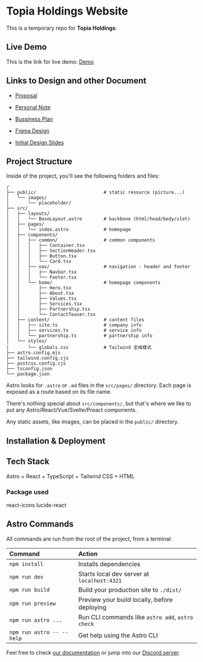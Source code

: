 # Topia Holdings Website

This is a temporary repo for **Topia Holdings**.

## Live Demo
This is the link for live demo: [Demo](https://topiatesting.netlify.app/)


## Links to Design and other Document

- [Proposal](https://docs.google.com/document/d/1dUD0WFzXsvOnbsH13G8qDuoJL-fIMKOcyPaFwkr7WSo/edit?tab=t.0)

- [Personal Note](https://docs.google.com/document/d/1w_TVQiAnOO1CHILcSB-cUACBN_bCcPEi4IiyU3tkPYw/edit?tab=t.0)

- [Bussiness Plan](https://docs.google.com/document/d/1SsibP3C9ZL2qjEIa9D_OOkcXQWSBJxwo/edit)

- [Figma Design](https://www.figma.com/design/fix9T646Mj00I2y2FN1A4C/Topia?node-id=0-1&p=f&t=O5TswnBeueskLiml-0)

- [Initial Design Slides](https://docs.google.com/presentation/d/1dSmG9K4_hFH7ExTpLfCSpVaZzcG1rSLRYhLZoslGJUI/edit?usp=sharing)

## Project Structure

Inside of the project, you'll see the following folders and files:

```text
/
├── public/                         # static resource (picture...)
│   └── images/
│       └── placeholder/            
├── src/
│   ├── layouts/
│   │   └── BaseLayout.astro        # backbone (html/head/body/slot)
│   ├── pages/
│   │   └── index.astro             # homepage
│   ├── components/
│   │   ├── common/                 # common components
│   │   │   ├── Container.tsx
│   │   │   ├── SectionHeader.tsx
│   │   │   ├── Button.tsx
│   │   │   └── Card.tsx
│   │   ├── nav/                    # navigation - header and footer
│   │   │   ├── Navbar.tsx
│   │   │   └── Footer.tsx
│   │   └── home/                   # homepage components
│   │       ├── Hero.tsx
│   │       ├── About.tsx
│   │       ├── Values.tsx
│   │       ├── Services.tsx
│   │       ├── Partnership.tsx
│   │       └── ContactTeaser.tsx
│   ├── content/                    # content files
│   │   ├── site.ts                 # company info
│   │   ├── services.ts             # service info
│   │   └── partnership.ts          # partnership info
│   └── styles/
│       └── globals.css             # Tailwind 全域樣式
├── astro.config.mjs
├── tailwind.config.cjs
├── postcss.config.cjs
├── tsconfig.json
└── package.json
```

Astro looks for `.astro` or `.md` files in the `src/pages/` directory. Each page is exposed as a route based on its file name.

There's nothing special about `src/components/`, but that's where we like to put any Astro/React/Vue/Svelte/Preact components.

Any static assets, like images, can be placed in the `public/` directory.

## Installation & Deployment




## Tech Stack
Astro + React + TypeScript + Tailwind CSS + HTML

### Package used
react-icons
lucide-react

## Astro Commands

All commands are run from the root of the project, from a terminal:

| Command                   | Action                                           |
| :------------------------ | :----------------------------------------------- |
| `npm install`             | Installs dependencies                            |
| `npm run dev`             | Starts local dev server at `localhost:4321`      |
| `npm run build`           | Build your production site to `./dist/`          |
| `npm run preview`         | Preview your build locally, before deploying     |
| `npm run astro ...`       | Run CLI commands like `astro add`, `astro check` |
| `npm run astro -- --help` | Get help using the Astro CLI                     |


Feel free to check [our documentation](https://docs.astro.build) or jump into our [Discord server](https://astro.build/chat).

